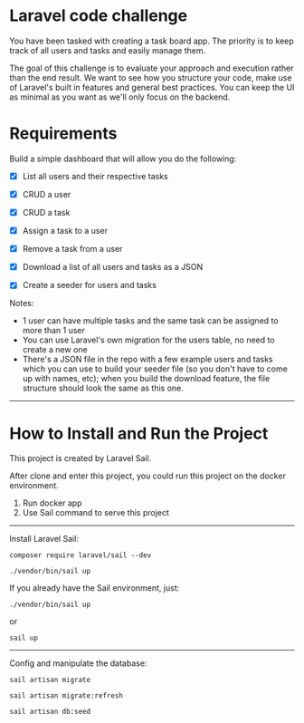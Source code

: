 # Laravel code challenge
You have been tasked with creating a task board app. The priority is to keep track of all users and tasks and easily manage them.

The goal of this challenge is to evaluate your approach and execution rather than the end result. We want to see how you structure your code, make use of Laravel's built in features and general best practices. You can keep the UI as minimal as you want as we'll only focus on the backend.

# Requirements
Build a simple dashboard that will allow you do the following:

- [x] List all users and their respective tasks
- [x] CRUD a user
- [x] CRUD a task
- [x] Assign a task to a user
- [x] Remove a task from a user
- [x] Download a list of all users and tasks as a JSON
- [x] Create a seeder for users and tasks


Notes:
- 1 user can have multiple tasks and the same task can be assigned to more than 1 user
- You can use Laravel's own migration for the users table, no need to create a new one
- There's a JSON file in the repo with a few example users and tasks which you can use to build your seeder file (so you don't have to come up with names, etc); when you build the download feature, the file structure should look the same as this one.

----

# How to Install and Run the Project

This project is created by Laravel Sail.

After clone and enter this project,
you could run this project on the docker environment.

1. Run docker app
2. Use Sail command to serve this project

----

Install Laravel Sail:

```
composer require laravel/sail --dev
```

```
./vendor/bin/sail up
```

If you already have the Sail environment, just:

```
./vendor/bin/sail up
```

or

```
sail up
```

----

Config and manipulate the database:

```
sail artisan migrate
```

```
sail artisan migrate:refresh
```

```
sail artisan db:seed
```
